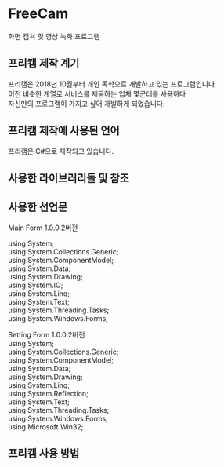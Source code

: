 <h1>FreeCam</h1>
<P> 화면 캡쳐 및 영상 녹화 프로그램 </p>

<h2>프리캠 제작 계기</h2>
<p>프리캠은 2018년 10월부터 개인 독학으로 개발하고 있는 프로그램입니다. <br> 이전 비슷한 계열로 서비스를 제공하는 업체 몇군데를 사용하다<br>자신만의 프로그램이 가지고 싶어 개발하게 되었습니다.</P>

<h2>프리캠 제작에 사용된 언어 </h2>
<p>프리캠은 C#으로 제작되고 있습니다.</P>

<h2>사용한 라이브러리들 및 참조</h2>

<h2>사용한 선언문</h2>
<P>Main Form 1.0.0.2버전</p>
<p>using System;<br>
using System.Collections.Generic;<br>
using System.ComponentModel;<br>
using System.Data;<br>
using System.Drawing;<br>
using System.IO;<br>
using System.Linq;<br>
using System.Text;<br>
using System.Threading.Tasks;<br>
using System.Windows.Forms;</br></P>

<p>Setting Form 1.0.0.2버전<br>
using System;<br>
using System.Collections.Generic;<br>
using System.ComponentModel;<br>
using System.Data;<br>
using System.Drawing;<br>
using System.Linq;<br>
using System.Reflection;<br>
using System.Text;<br>
using System.Threading.Tasks;<br>
using System.Windows.Forms;<br>
using Microsoft.Win32;</br></p>

<h2>프리캠 사용 방법</h2>

